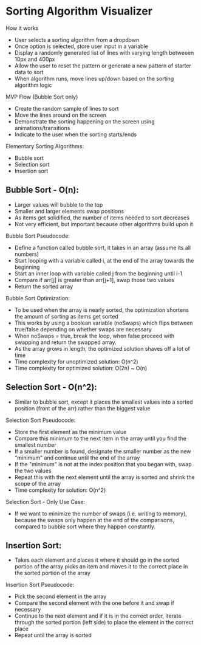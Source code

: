 # Sorting Algorithm Visualizer

How it works

-   User selects a sorting algorithm from a dropdown
-   Once option is selected, store user input in a variable
-   Display a randomly generated list of lines with varying length betweeen 10px and 400px
-   Allow the user to reset the pattern or generate a new pattern of starter data to sort
-   When algorithm runs, move lines up/down based on the sorting algorithm logic

MVP Flow (Bubble Sort only)

-   Create the random sample of lines to sort
-   Move the lines around on the screen
-   Demonstrate the sorting happening on the screen using animations/transitions
-   Indicate to the user when the sorting starts/ends

Elementary Sorting Algorithms:

-   Bubble sort
-   Selection sort
-   Insertion sort

## Bubble Sort - O(n):

-   Larger values will bubble to the top
-   Smaller and larger elements swap positions
-   As items get solidified, the number of items needed to sort decreases
-   Not very efficient, but important because other algorithms build upon it

Bubble Sort Pseudocode:

-   Define a function called bubble sort, it takes in an array (assume its all numbers)
-   Start looping with a variable called i, at the end of the array towards the beginning
-   Start an inner loop with variable called j from the beginning until i-1
-   Compare if arr[j] is greater than arr[j+1], swap those two values
-   Return the sorted array

Bubble Sort Optimization:

-   To be used when the array is nearly sorted, the optimization shortens the amount of sorting as items get sorted
-   This works by using a boolean variable (noSwaps) which flips between true/false depending on whether swaps are necessary
-   When noSwaps = true, break the loop, when false proceed with swapping and return the swapped array.
-   As the array grows in length, the optimized solution shaves off a lot of time
-   Time complexity for unoptimized solution: O(n^2)
-   Time complexity for optimized solution: O(2n) ~ O(n)

## Selection Sort - O(n^2):

-   Similar to bubble sort, except it places the smallest values into a sorted position (front of the arr) rather than the biggest value

Selection Sort Pseudocode:

-   Store the first element as the minimum value
-   Compare this minimum to the next item in the array until you find the smallest number
-   If a smaller number is found, designate the smaller number as the new "minimum" and continue until the end of the array
-   If the "minimum" is not at the index position that you began with, swap the two values
-   Repeat this with the next element until the array is sorted and shrink the scope of the array
-   Time complexity for solution: O(n^2)

Selection Sort - Only Use Case:

-   If we want to minimize the number of swaps (i.e. writing to memory), because the swaps only happen at the end of the comparisons, compared to bubble sort where they happen constantly.

## Insertion Sort:

-   Takes each element and places it where it should go in the sorted portion of the array picks an item and moves it to the correct place in the sorted portion of the array

Insertion Sort Pseudocode:

-   Pick the second element in the array
-   Compare the second element with the one before it and swap if necessary
-   Continue to the next element and if it is in the correct order, iterate through the sorted portion (left side) to place the element in the correct place
-   Repeat until the array is sorted
